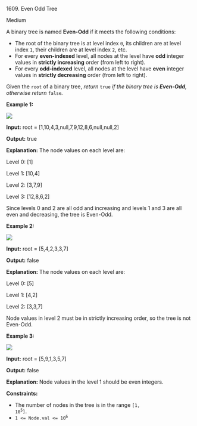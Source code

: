 1609\. Even Odd Tree

Medium

A binary tree is named **Even-Odd** if it meets the following conditions:

*   The root of the binary tree is at level index `0`, its children are at level index `1`, their children are at level index `2`, etc.
*   For every **even-indexed** level, all nodes at the level have **odd** integer values in **strictly increasing** order (from left to right).
*   For every **odd-indexed** level, all nodes at the level have **even** integer values in **strictly decreasing** order (from left to right).

Given the `root` of a binary tree, _return_ `true` _if the binary tree is **Even-Odd**, otherwise return_ `false`_._

**Example 1:**

![](https://assets.leetcode.com/uploads/2020/09/15/sample_1_1966.png)

**Input:** root = [1,10,4,3,null,7,9,12,8,6,null,null,2]

**Output:** true

**Explanation:** The node values on each level are: 

Level 0: [1] 

Level 1: [10,4] 

Level 2: [3,7,9]

Level 3: [12,8,6,2] 

Since levels 0 and 2 are all odd and increasing and levels 1 and 3 are all even and decreasing, the tree is Even-Odd.

**Example 2:**

![](https://assets.leetcode.com/uploads/2020/09/15/sample_2_1966.png)

**Input:** root = [5,4,2,3,3,7]

**Output:** false

**Explanation:** The node values on each level are:

Level 0: [5]

Level 1: [4,2] 

Level 2: [3,3,7] 

Node values in level 2 must be in strictly increasing order, so the tree is not Even-Odd.

**Example 3:**

![](https://assets.leetcode.com/uploads/2020/09/22/sample_1_333_1966.png)

**Input:** root = [5,9,1,3,5,7]

**Output:** false

**Explanation:** Node values in the level 1 should be even integers.

**Constraints:**

*   The number of nodes in the tree is in the range <code>[1, 10<sup>5</sup>]</code>.
*   <code>1 <= Node.val <= 10<sup>6</sup></code>